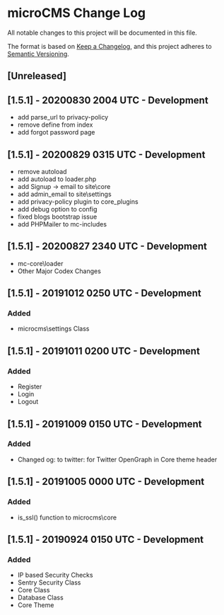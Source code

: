 # microCMS Change Log
All notable changes to this project will be documented in this file.

The format is based on [Keep a Changelog](https://keepachangelog.com/en/1.0.0/),
and this project adheres to [Semantic Versioning](https://semver.org/spec/v2.0.0.html).

## [Unreleased]

## [1.5.1] - 20200830 2004 UTC - Development
 - add parse_url to privacy-policy
 - remove define from index
 - add forgot password page

## [1.5.1] - 20200829 0315 UTC - Development
 - remove autoload
 - add autoload to loader.php
 - add Signup -> email to site\core
 - add admin_email to site\settings
 - add privacy-policy plugin to core_plugins
 - add debug option to config
 - fixed blogs bootstrap issue
 - add PHPMailer to mc-includes
 

## [1.5.1] - 20200827 2340 UTC - Development
- mc-core\loader
- Other Major Codex Changes

## [1.5.1] - 20191012 0250 UTC - Development

### Added
- microcms\settings Class

## [1.5.1] - 20191011 0200 UTC - Development

### Added
- Register
- Login
- Logout

## [1.5.1] - 20191009 0150 UTC - Development

### Added
- Changed og: to twitter: for Twitter OpenGraph in Core theme header

## [1.5.1] - 20191005 0000 UTC - Development

### Added
- is_ssl() function to microcms\core

## [1.5.1] - 20190924 0150 UTC - Development

### Added
- IP based Security Checks
- Sentry Security Class
- Core Class
- Database Class
- Core Theme
